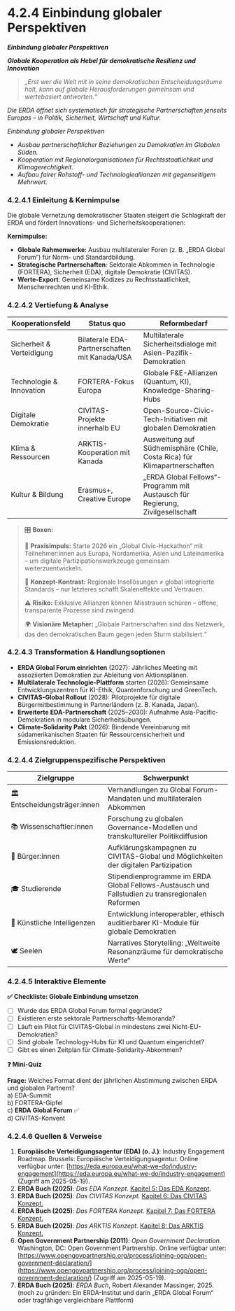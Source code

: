 # 4.2.4 Einbindung globaler Perspektiven

_**Einbindung globaler Perspektiven**_

_**Globale Kooperation als Hebel für demokratische Resilienz und Innovation**_

> _„Erst wer die Welt mit in seine demokratischen Entscheidungsräume holt, kann auf globale Herausforderungen gemeinsam und wertebasiert antworten.“_

_Die ERDA öffnet sich systematisch für strategische Partnerschaften jenseits Europas – in Politik, Sicherheit, Wirtschaft und Kultur._

_Einbindung globaler Perspektiven_

* _Ausbau partnerschaftlicher Beziehungen zu Demokratien im Globalen Süden._
* _Kooperation mit Regionalorganisationen für Rechtsstaatlichkeit und Klimagerechtigkeit._
* _Aufbau fairer Rohstoff- und Technologieallianzen mit gegenseitigem Mehrwert._

### 4.2.4.1 Einleitung & Kernimpulse

Die globale Vernetzung demokratischer Staaten steigert die Schlagkraft der ERDA und fördert Innovations- und Sicherheitskooperationen:

**Kernimpulse:**

* **Globale Rahmenwerke**: Ausbau multilateraler Foren (z. B. „ERDA Global Forum“) für Norm- und Standardbildung.
* **Strategische Partnerschaften**: Sektorale Abkommen in Technologie (FORTERA), Sicherheit (EDA), digitale Demokratie (CIVITAS).
* **Werte-Export**: Gemeinsame Kodizes zu Rechtsstaatlichkeit, Menschenrechten und KI-Ethik.

### 4.2.4.2 Vertiefung & Analyse

| Kooperationsfeld          | Status quo                                    | Reformbedarf                                                                  |
| ------------------------- | --------------------------------------------- | ----------------------------------------------------------------------------- |
| Sicherheit & Verteidigung | Bilaterale EDA-Partnerschaften mit Kanada/USA | Multilaterale Sicherheitsdialoge mit Asien-Pazifik-Demokratien                |
| Technologie & Innovation  | FORTERA-Fokus Europa                          | Globale F\&E-Allianzen (Quantum, KI), Knowledge-Sharing-Hubs                  |
| Digitale Demokratie       | CIVITAS-Projekte innerhalb EU                 | Open-Source-Civic-Tech-Initiativen mit globalen Demokratien                   |
| Klima & Ressourcen        | ARKTIS-Kooperation mit Kanada                 | Ausweitung auf Südhemisphäre (Chile, Costa Rica) für Klimapartnerschaften     |
| Kultur & Bildung          | Erasmus+, Creative Europe                     | „ERDA Global Fellows“-Programm mit Austausch für Regierung, Zivilgesellschaft |



> 🎛️ **Boxen:**
>
> 📌 **Praxisimpuls:** Starte 2026 ein „Global Civic-Hackathon“ mit Teilnehmer:innen aus Europa, Nordamerika, Asien und Lateinamerika – um digitale Partizipationswerkzeuge gemeinsam weiterzuentwickeln.
>
> 🧠 **Konzept-Kontrast:** Regionale Insellösungen ≠ global integrierte Standards – nur letzteres schafft Skaleneffekte und Vertrauen.
>
> ⚠️ **Risiko:** Exklusive Allianzen können Misstrauen schüren – offene, transparente Prozesse sind zwingend.
>
> 🌍 **Visionäre Metapher:** „Globale Partnerschaften sind das Netzwerk, das den demokratischen Baum gegen jeden Sturm stabilisiert.“

### 4.2.4.3 Transformation & Handlungsoptionen

* **ERDA Global Forum einrichten** (2027): Jährliches Meeting mit assoziierten Demokratien zur Ableitung von Aktionsplänen.
* **Multilaterale Technologie-Plattform** starten (2026): Gemeinsame Entwicklungszentren für KI-Ethik, Quantenforschung und GreenTech.
* **CIVITAS-Global Rollout** (2028): Pilotprojekte für digitale Bürgermitbestimmung in Partnerländern (z. B. Kanada, Japan).
* **Erweiterte EDA-Partnerschaft** (2025–2030): Aufnahme Asia-Pacific-Demokratien in modulare Sicherheitsübungen.
* **Climate-Solidarity Pakt** (2026): Bindende Vereinbarung mit südamerikanischen Staaten für Ressourcensicherheit und Emissionsreduktion.

### 4.2.4.4 Zielgruppenspezifische Perspektiven

| Zielgruppe                    | Schwerpunkt                                                                                      |
| ----------------------------- | ------------------------------------------------------------------------------------------------ |
| 🏛️ Entscheidungsträger:innen | Verhandlungen zu Global Forum-Mandaten und multilateralen Abkommen                               |
| 📚 Wissenschaftler:innen      | Forschung zu globalen Governance-Modellen und transkultureller Politikdiffusion                  |
| 🧍 Bürger:innen               | Aufklärungskampagnen zu CIVITAS-Global und Möglichkeiten der digitalen Partizipation             |
| 🎓 Studierende                | Stipendienprogramme im ERDA Global Fellows-Austausch und Fallstudien zu transregionalen Reformen |
| 🤖 Künstliche Intelligenzen   | Entwicklung interoperabler, ethisch auditierbarer KI-Module für globale Demokratien              |
| 🕊️ Seelen                    | Narratives Storytelling: „Weltweite Resonanzräume für demokratische Werte“                       |

### 4.2.4.5 Interaktive Elemente

**✅ Checkliste: Globale Einbindung umsetzen**

* [ ] Wurde das ERDA Global Forum formal gegründet?
* [ ] Existieren erste sektorale Partnerschafts-Memoranda?
* [ ] Läuft ein Pilot für CIVITAS-Global in mindestens zwei Nicht-EU-Demokratien?
* [ ] Sind globale Technology-Hubs für KI und Quantum eingerichtet?
* [ ] Gibt es einen Zeitplan für Climate-Solidarity-Abkommen?

**❓ Mini-Quiz**

**Frage:** Welches Format dient der jährlichen Abstimmung zwischen ERDA und globalen Partnern?\
a) EDA-Summit\
b) FORTERA-Gipfel\
c) **ERDA Global Forum** ✅\
d) CIVITAS-Konvent

### 4.2.4.6 Quellen & Verweise

1. **Europäische Verteidigungsagentur (EDA) (o. J.)**: Industry Engagement Roadmap. Brussels: Europäische Verteidigungsagentur. Online verfügbar unter: [https://eda.europa.eu/what-we-do/industry-engagement](https://eda.europa.eu/what-we-do/industry-engagement) (Zugriff am 2025-05-19).
2. **ERDA Buch (2025)**: _Das EDA Konzept._ [Kapitel 5: Das EDA Konzept](../../5.-das-eda-konzept/).
3. **ERDA Buch (2025)**: _Das CIVITAS Konzept._ [Kapitel 6: Das CIVITAS Konzept.](../../6.-das-civitas-konzept/)
4. **ERDA Buch (2025)**: _Das FORTERA Konzept._ [Kapitel 7: Das FORTERA Konzept.](../../7.-das-fortera-konzept/)
5. **ERDA Buch (2025)**: _Das ARKTIS Konzept._ [Kapitel 8: Das ARKTIS Konzept.](../../8.-das-arktis-konzept/)
6. **Open Government Partnership (2011)**: _Open Government Declaration._ Washington, DC: Open Government Partnership. Online verfügbar unter: [https://www.opengovpartnership.org/process/joining-ogp/open-government-declaration/](https://www.opengovpartnership.org/process/joining-ogp/open-government-declaration/) (Zugriff am 2025-05-19).
7. **ERDA Buch (2025)**: _ERDA Buch_, Robert Alexander Massinger, 2025.\
   (noch zu gründen: Ein ERDA-Institut und darin „ERDA Global Forum“ oder tragfähige vergleichbare Plattform)

